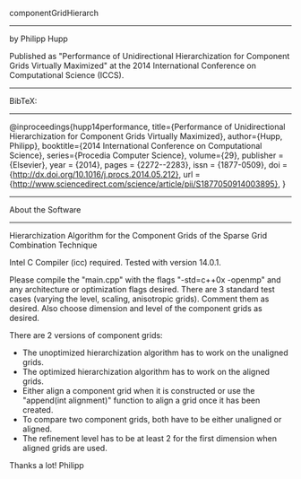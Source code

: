 componentGridHierarch
*********************************************************************
by Philipp Hupp

Published as "Performance of Unidirectional Hierarchization for Component Grids Virtually Maximized" at the 2014 International Conference on Computational Science (ICCS).

*********************************************************************
BibTeX:
*********************************************************************
@inproceedings{hupp14performance,
  title={Performance of Unidirectional Hierarchization for Component Grids Virtually Maximized},
  author={Hupp, Philipp},
  booktitle={2014 International Conference on Computational Science},
  series={Procedia Computer Science},
  volume={29},
  publisher = {Elsevier},
  year      = {2014},
  pages = {2272--2283},
  issn = {1877-0509},
  doi = {http://dx.doi.org/10.1016/j.procs.2014.05.212},
  url = {http://www.sciencedirect.com/science/article/pii/S1877050914003895},
}

*********************************************************************
 About the Software
*********************************************************************
Hierarchization Algorithm for the Component Grids of the Sparse Grid Combination Technique

Intel C Compiler (icc) required. Tested with version 14.0.1.

Please compile the "main.cpp" with the flags "-std=c++0x -openmp" and any architecture or optimization flags desired.
There are 3 standard test cases (varying the level, scaling, anisotropic grids). Comment them as desired. Also choose dimension and level of the component grids as desired.

There are 2 versions of component grids:
- The unoptimized hierarchization algorithm has to work on the unaligned grids.
- The optimized hierarchization algorithm has to work on the aligned grids.
- Either align a component grid when it is constructed or use the "append(int alignment)" function to align a grid once it has been created.
- To compare two component grids, both have to be either unaligned or aligned.
- The refinement level has to be at least 2 for the first dimension when aligned grids are used.

Thanks a lot!
Philipp
